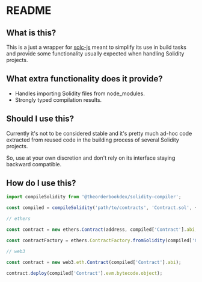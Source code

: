 # README

## What is this?

This is a just a wrapper for [solc-js](https://github.com/ethereum/solc-js) meant to simplify its use in build tasks and provide some functionality usually expected when handling Solidity projects.

## What extra functionality does it provide?

* Handles importing Solidity files from node_modules.
* Strongly typed compilation results.

## Should I use this?

Currently it's not to be considered stable and it's pretty much ad-hoc code extracted from reused code in the building process of several Solidity projects.

So, use at your own discretion and don't rely on its interface staying backward compatible.

## How do I use this?

```typescript
import compileSolidity from '@theorderbookdex/solidity-compiler';

const compiled = compileSolidity('path/to/contracts', 'Contract.sol', { optimizer: { enabled: true } });

// ethers

const contract = new ethers.Contract(address, compiled['Contract'].abi, signerOrProvider);

const contractFactory = ethers.ContractFactory.fromSolidity(compiled['Contract'], signer);

// web3

const contract = new web3.eth.Contract(compiled['Contract'].abi);

contract.deploy(compiled['Contract'].evm.bytecode.object);
```
